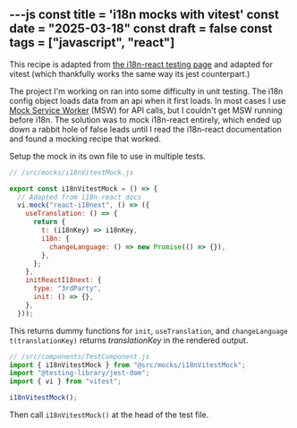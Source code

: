 ---js
const title = 'i18n mocks with vitest'
const date = "2025-03-18"
const draft = false
const tags = ["javascript", "react"]
---

This recipe is adapted from [the i18n-react testing page](https://react.i18next.com/misc/testing) and adapted for vitest (which thankfully works the same way its jest counterpart.)

The project I'm working on ran into some difficulty in unit testing. The i18n config object loads data from an api when it first loads. In most cases I use [Mock Service Worker](https://mswjs.io/) (MSW) for API calls, but I couldn't get MSW running before i18n. The solution was to mock i18n-react entirely, which ended up down a rabbit hole of false leads until I read the i18n-react documentation and found a mocking recipe that worked.

Setup the mock in its own file to use in multiple tests.

```javascript
// /src/mocks/i18nVitestMock.js

export const i18nVitestMock = () => {
  // Adapted from i18n-react docs
  vi.mock("react-i18next", () => ({
    useTranslation: () => {
      return {
        t: (i18nKey) => i18nKey,
        i18n: {
          changeLanguage: () => new Promise(() => {}),
        },
      };
    },
    initReactI18next: {
      type: "3rdParty",
      init: () => {},
    },
  }));
```

This returns dummy functions for `init`, `useTranslation`, and `changeLanguage` `t(translationKey)` returns *translationKey* in the rendered output.

````js
// /src/components/TestComponent.js
import { i18nVitestMock } from "@src/mocks/i18nVitestMock";
import "@testing-library/jest-dom";
import { vi } from "vitest";

i18nVitestMock();
````

Then call `i18nVitestMock()` at the head of the test file.
